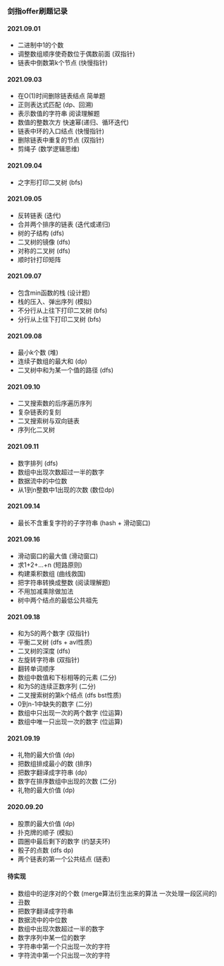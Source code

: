 ### 剑指offer刷题记录


#### 2021.09.01
- 二进制中1的个数
- 调整数组顺序使奇数位于偶数前面 (双指针)
- 链表中倒数第k个节点 (快慢指针)

#### 2021.09.03
- 在O(1)时间删除链表结点  简单题
- 正则表达式匹配   (dp、回溯)
- 表示数值的字符串 阅读理解题
- 数值的整数次方   快速幂(递归、循环迭代)
- 链表中环的入口结点 (快慢指针)
- 删除链表中重复的节点 (双指针)
- 剪绳子 (数学逻辑思维)


#### 2021.09.04
- 之字形打印二叉树  (bfs)

#### 2021.09.05
- 反转链表 (迭代)
- 合并两个排序的链表 (迭代或递归)
- 树的子结构 (dfs)
- 二叉树的镜像 (dfs)
- 对称的二叉树 (dfs)
- 顺时针打印矩阵

#### 2021.09.07
- 包含min函数的栈  (设计题)
- 栈的压入、弹出序列 (模拟)
- 不分行从上往下打印二叉树 (bfs)
- 分行从上往下打印二叉树 (bfs)

#### 2021.09.08
- 最小k个数 (堆)
- 连续子数组的最大和 (dp)
- 二叉树中和为某一个值的路径 (dfs)

#### 2021.09.10
- 二叉搜索数的后序遍历序列
- 复杂链表的复刻
- 二叉搜索树与双向链表
- 序列化二叉树

#### 2021.09.11
- 数字排列 (dfs)
- 数组中出现次数超过一半的数字
- 数据流中的中位数
- 从1到n整数中1出现的次数 (数位dp)

#### 2021.09.14
- 最长不含重复字符的子字符串 (hash + 滑动窗口)


#### 2021.09.16
- 滑动窗口的最大值 (滑动窗口)
- 求1+2+…+n (短路原则)
- 构建乘积数组 (曲线救国)
- 把字符串转换成整数 (阅读理解题)
- 不用加减乘除做加法
- 树中两个结点的最低公共祖先

#### 2021.09.18
- 和为S的两个数字 (双指针)
- 平衡二叉树 (dfs + avl性质)
- 二叉树的深度 (dfs)
- 左旋转字符串 (双指针)
- 翻转单词顺序
- 数组中数值和下标相等的元素 (二分)
- 和为S的连续正数序列 (二分)
- 二叉搜索树的第k个结点 (dfs bst性质)
- 0到n-1中缺失的数字 (二分)
- 数组中只出现一次的两个数字 (位运算)
- 数组中唯一只出现一次的数字 (位运算)

#### 2021.09.19
- 礼物的最大价值 (dp)
- 把数组排成最小的数 (排序)
- 把数字翻译成字符串 (dp)
- 数字在排序数组中出现的次数 (二分)
- 礼物的最大价值 (dp)

#### 2020.09.20
- 股票的最大价值 (dp)
- 扑克牌的顺子 (模拟)
- 圆圈中最后剩下的数字 (约瑟夫环)
- 骰子的点数 (dfs dp)
- 两个链表的第一个公共结点 (链表)


#### 待实现
- 数组中的逆序对的个数 (merge算法衍生出来的算法 一次处理一段区间的)
- 丑数
- 把数字翻译成字符串
- 数据流中的中位数
- 数组中出现次数超过一半的数字
- 数字序列中某一位的数字
- 字符串中第一个只出现一次的字符
- 字符流中第一个只出现一次的字符
